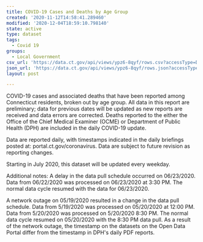 ```yaml
---
title: COVID-19 Cases and Deaths by Age Group
created: '2020-11-12T14:58:41.289460'
modified: '2020-12-04T18:59:10.798140'
state: active
type: dataset
tags:
  - Covid 19
groups:
  - Local Government
csv_url: 'https://data.ct.gov/api/views/ypz6-8qyf/rows.csv?accessType=DOWNLOAD'
json_url: 'https://data.ct.gov/api/views/ypz6-8qyf/rows.json?accessType=DOWNLOAD'
layout: post

---
```

COVID-19 cases and associated deaths that have been reported among Connecticut residents, broken out by age group. All data in this report are preliminary; data for previous dates will be updated as new reports are received and data errors are corrected. Deaths reported to the either the Office of the Chief Medical Examiner (OCME) or Department of Public Health (DPH) are included in the daily COVID-19 update. 

Data are reported daily, with timestamps indicated in the daily briefings posted at: portal.ct.gov/coronavirus. Data are subject to future revision as reporting changes.

Starting in July 2020, this dataset will be updated every weekday. 

Additional notes:
A delay in the data pull schedule occurred on 06/23/2020. Data from 06/22/2020 was processed on 06/23/2020 at 3:30 PM. The normal data cycle resumed with the data for 06/23/2020.

A network outage on 05/19/2020 resulted in a change in the data pull schedule. Data from 5/19/2020 was processed on 05/20/2020 at 12:00 PM. Data from 5/20/2020 was processed on 5/20/2020 8:30 PM. The normal data cycle resumed on 05/20/2020 with the 8:30 PM data pull. As a result of the network outage, the timestamp on the datasets on the Open Data Portal differ from the timestamp in DPH's daily PDF reports.
